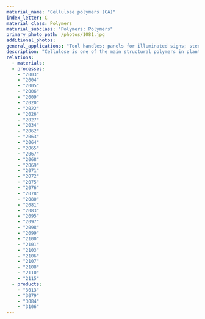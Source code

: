 ```yaml
---
material_name: "Cellulose polymers (CA)"
index_letter: C
material_class: Polymers
material_subclass: "Polymers: Polymers"
primary_photo_path: /photos/1081.jpg
additional_photos:
general_applications: "Tool handles; panels for illuminated signs; steering wheels; bathroom fittings; decorative trim for cars and consumer durables; drawing stencils; pens; pneumatic system traps; blister packaging; laminating with aluminum foil; Spectacle frames; lenses; goggles; tool handles; covers for television screens; cutlery handles."
description: "Cellulose is one of the main structural polymers in plants (specifically that of wood or cotton). These natural fibers are treated with acids to produce a resin, a process called 'esterification'. Cellulose acetate (CA), cellulose acetate butyrate (CAB) and cellulose acetate propionate (CAP) are three common cellulose materials. CA combines toughness, transparency and a natural surface texture. Some cellulose resins are biodegradable allowing their use for envelopes with transparent windows that can be disposed of as if they were paper alone."
relations:
  - materials:
  - processes:
    - "2003"
    - "2004"
    - "2005"
    - "2006"
    - "2009"
    - "2020"
    - "2022"
    - "2026"
    - "2027"
    - "2034"
    - "2062"
    - "2063"
    - "2064"
    - "2065"
    - "2067"
    - "2068"
    - "2069"
    - "2071"
    - "2072"
    - "2075"
    - "2076"
    - "2078"
    - "2080"
    - "2081"
    - "2083"
    - "2095"
    - "2097"
    - "2098"
    - "2099"
    - "2100"
    - "2101"
    - "2103"
    - "2106"
    - "2107"
    - "2108"
    - "2110"
    - "2115"
  - products:
    - "3013"
    - "3079"
    - "3084"
    - "3106"
---
```

